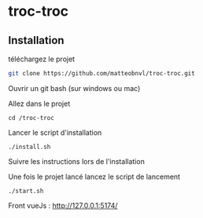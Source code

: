 # troc-troc

## Installation
téléchargez le projet
```sh
git clone https://github.com/matteobnvl/troc-troc.git
```

Ouvrir un git bash (sur windows ou mac)

Allez dans le projet
```
cd /troc-troc
```

Lancer le script d'installation

```
./install.sh
```

Suivre les instructions lors de l'installation

Une fois le projet lancé lancez le script de lancement

```
./start.sh
```

Front vueJs : http://127.0.0.1:5174/
